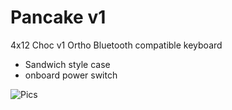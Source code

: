 # Pancake v1

4x12 Choc v1 Ortho Bluetooth compatible keyboard

- Sandwich style case
- onboard power switch

![Pics](https://i.imgur.com/LsZ4DjQ.jpeg)
